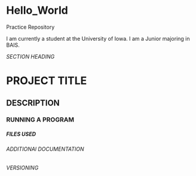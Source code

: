 # Hello_World
Practice Repository

I am currently a student at the University of Iowa. I am a Junior majoring in BAIS.

*SECTION HEADING* 
# PROJECT TITLE
## DESCRIPTION
### RUNNING A PROGRAM
##### FILES USED
###### ADDITIONAl DOCUMENTATION
###### VERSIONING
